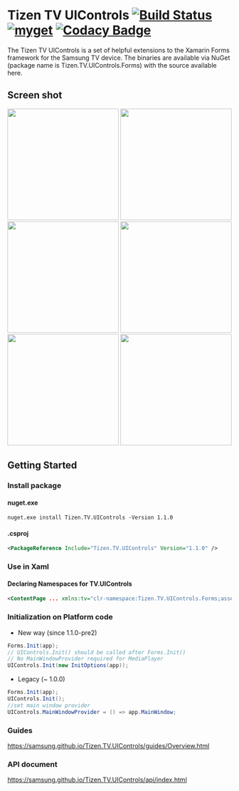 # Tizen TV UIControls [![Build Status](http://13.124.0.26:8080/job/Tizen.TV.UIControls/job/Release/badge/icon)](http://13.124.0.26:8080/job/Tizen.TV.UIControls/job/Release/) [![myget](https://img.shields.io/tizen.myget/dotnet/vpre/Tizen.TV.UIControls.svg)](https://tizen.myget.org/feed/dotnet/package/nuget/Tizen.TV.UIControls) [![Codacy Badge](https://api.codacy.com/project/badge/Grade/b441d26bd57c490c820748c5724abda4)](https://www.codacy.com/project/TizenNET/Tizen.TV.UIControls/dashboard?utm_source=github.com&amp;utm_medium=referral&amp;utm_content=Samsung/Tizen.TV.UIControls&amp;utm_campaign=Badge_Grade_Dashboard)

The Tizen TV UIControls is a set of helpful extensions to the Xamarin Forms framework for the Samsung TV device. The binaries are available via NuGet (package name is Tizen.TV.UIControls.Forms) with the source available here.

## Screen shot
<img src=https://user-images.githubusercontent.com/1029155/42200625-34b8332a-7ecf-11e8-9494-5f97cf4c3e60.gif width=250> <img src=https://user-images.githubusercontent.com/1029155/42200629-3742fb16-7ecf-11e8-82ea-dc8dd5fd9619.gif width=250> <img src=https://user-images.githubusercontent.com/1029155/42200631-3b63edcc-7ecf-11e8-8435-31e12c5ed79e.gif width=250> <img src=https://user-images.githubusercontent.com/1029155/42200633-3d5b9396-7ecf-11e8-91c2-72f3d1003360.gif width=250> <img src=https://user-images.githubusercontent.com/1029155/42200637-4685077c-7ecf-11e8-9984-4c68048da265.gif width=250> <img src=https://user-images.githubusercontent.com/1029155/42200638-489afd3c-7ecf-11e8-981d-8f27169ee8c0.gif width=250>

## Getting Started
### Install package 
#### nuget.exe
```
nuget.exe install Tizen.TV.UIControls -Version 1.1.0
```
#### .csproj
```xml
<PackageReference Include="Tizen.TV.UIControls" Version="1.1.0" />
```
### Use in Xaml
#### Declaring Namespaces for TV.UIControls
``` xml
<ContentPage ... xmlns:tv="clr-namespace:Tizen.TV.UIControls.Forms;assembly=Tizen.TV.UIControls.Forms" ...>
```
### Initialization on Platform code
- New way (since 1.1.0-pre2)
``` c#
Forms.Init(app);
// UIControls.Init() should be called after Forms.Init() 
// No MainWindowProvider required for MediaPlayer
UIControls.Init(new InitOptions(app));
```

- Legacy (~ 1.0.0)
``` c#
Forms.Init(app);
UIControls.Init();
//set main window provider
UIControls.MainWindowProvider = () => app.MainWindow;
```

### Guides
 https://samsung.github.io/Tizen.TV.UIControls/guides/Overview.html
### API document
 https://samsung.github.io/Tizen.TV.UIControls/api/index.html
